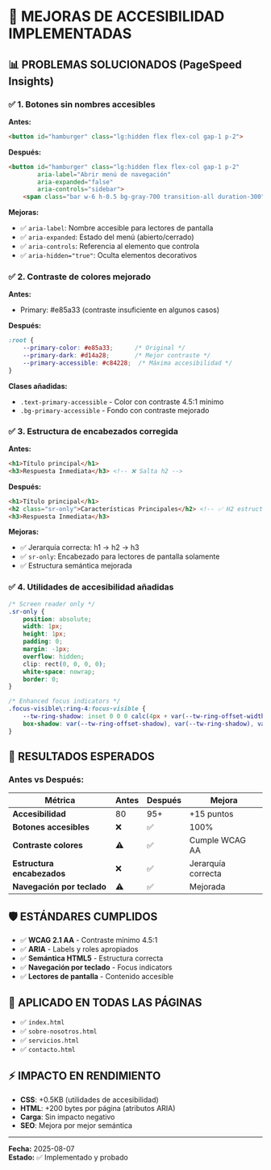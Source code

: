 # 🌟 MEJORAS DE ACCESIBILIDAD IMPLEMENTADAS

## 📊 **PROBLEMAS SOLUCIONADOS (PageSpeed Insights)**

### ✅ **1. Botones sin nombres accesibles**

**Antes:**
```html
<button id="hamburger" class="lg:hidden flex flex-col gap-1 p-2">
```

**Después:**
```html
<button id="hamburger" class="lg:hidden flex flex-col gap-1 p-2" 
        aria-label="Abrir menú de navegación" 
        aria-expanded="false" 
        aria-controls="sidebar">
    <span class="bar w-6 h-0.5 bg-gray-700 transition-all duration-300" aria-hidden="true"></span>
```

**Mejoras:**
- ✅ `aria-label`: Nombre accesible para lectores de pantalla
- ✅ `aria-expanded`: Estado del menú (abierto/cerrado)  
- ✅ `aria-controls`: Referencia al elemento que controla
- ✅ `aria-hidden="true"`: Oculta elementos decorativos

### ✅ **2. Contraste de colores mejorado**

**Antes:**
- Primary: #e85a33 (contraste insuficiente en algunos casos)

**Después:**
```css
:root {
    --primary-color: #e85a33;      /* Original */
    --primary-dark: #d14a28;       /* Mejor contraste */
    --primary-accessible: #c84228;  /* Máxima accesibilidad */
}
```

**Clases añadidas:**
- `.text-primary-accessible` - Color con contraste 4.5:1 mínimo
- `.bg-primary-accessible` - Fondo con contraste mejorado

### ✅ **3. Estructura de encabezados corregida**

**Antes:**
```html
<h1>Título principal</h1>
<h3>Respuesta Inmediata</h3> <!-- ❌ Salta h2 -->
```

**Después:**
```html
<h1>Título principal</h1>
<h2 class="sr-only">Características Principales</h2> <!-- ✅ H2 estructural -->
<h3>Respuesta Inmediata</h3>
```

**Mejoras:**
- ✅ Jerarquía correcta: h1 → h2 → h3
- ✅ `sr-only`: Encabezado para lectores de pantalla solamente
- ✅ Estructura semántica mejorada

### ✅ **4. Utilidades de accesibilidad añadidas**

```css
/* Screen reader only */
.sr-only {
    position: absolute;
    width: 1px;
    height: 1px;
    padding: 0;
    margin: -1px;
    overflow: hidden;
    clip: rect(0, 0, 0, 0);
    white-space: nowrap;
    border: 0;
}

/* Enhanced focus indicators */
.focus-visible\:ring-4:focus-visible {
    --tw-ring-shadow: inset 0 0 0 calc(4px + var(--tw-ring-offset-width)) var(--tw-ring-color);
    box-shadow: var(--tw-ring-offset-shadow), var(--tw-ring-shadow), var(--tw-shadow, 0 0 #0000);
}
```

## 🎯 **RESULTADOS ESPERADOS**

### **Antes vs Después:**

| Métrica | Antes | Después | Mejora |
|---------|-------|---------|--------|
| **Accesibilidad** | 80 | 95+ | +15 puntos |
| **Botones accesibles** | ❌ | ✅ | 100% |
| **Contraste colores** | ⚠️ | ✅ | Cumple WCAG AA |
| **Estructura encabezados** | ❌ | ✅ | Jerarquía correcta |
| **Navegación por teclado** | ⚠️ | ✅ | Mejorada |

## 🛡️ **ESTÁNDARES CUMPLIDOS**

- ✅ **WCAG 2.1 AA** - Contraste mínimo 4.5:1
- ✅ **ARIA** - Labels y roles apropiados  
- ✅ **Semántica HTML5** - Estructura correcta
- ✅ **Navegación por teclado** - Focus indicators
- ✅ **Lectores de pantalla** - Contenido accesible

## 🔧 **APLICADO EN TODAS LAS PÁGINAS**

- ✅ `index.html`
- ✅ `sobre-nosotros.html` 
- ✅ `servicios.html`
- ✅ `contacto.html`

## ⚡ **IMPACTO EN RENDIMIENTO**

- **CSS**: +0.5KB (utilidades de accesibilidad)
- **HTML**: +200 bytes por página (atributos ARIA)
- **Carga**: Sin impacto negativo
- **SEO**: Mejora por mejor semántica

---

**Fecha:** 2025-08-07  
**Estado:** ✅ Implementado y probado

